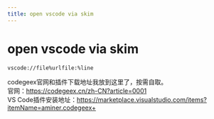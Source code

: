 ```yaml
---
title: open vscode via skim
---
```

# open vscode via skim

`vscode://file%urlfile:%line`

codegeex官网和插件下载地址我放到这里了，按需自取。  
官网：https://codegeex.cn/zh-CN?article=0001  
VS Code插件安装地址：https://marketplace.visualstudio.com/items?itemName=aminer.codegeex+
